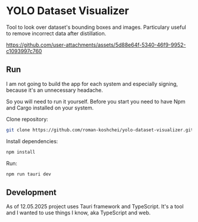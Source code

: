# YOLO Dataset Visualizer

Tool to look over dataset's bounding boxes and images.
Particulary useful to remove incorrect data after distillation.

https://github.com/user-attachments/assets/5d88e64f-5340-46f9-9952-c1093997c760

## Run

I am not going to build the app for each system and especially signing,
because it's an unnecessary headache.

So you will need to run it yourself.
Before you start you need to have Npm and Cargo installed on your system.

Clone repository:

```bash
git clone https://github.com/roman-koshchei/yolo-dataset-visualizer.git
```

Install dependencies:

```bash
npm install
```

Run:

```bash
npm run tauri dev
```

## Development

As of 12.05.2025 project uses Tauri framework and TypeScript.
It's a tool and I wanted to use things I know, aka TypeScript and web.
